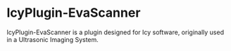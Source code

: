 IcyPlugin-EvaScanner
====================

IcyPlugin-EvaScanner is a plugin designed for Icy software, originally used in a Ultrasonic Imaging System. 
